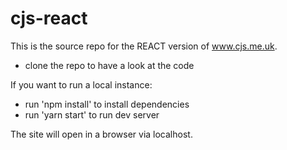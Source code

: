 # cjs-react
This is the source repo for the REACT version of www.cjs.me.uk.

- clone the repo to have a look at the code

If you want to run a local instance:

- run 'npm install' to install dependencies
- run 'yarn start' to run dev server

The site will open in a browser via localhost.

